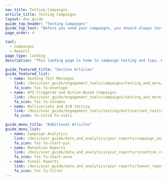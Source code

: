 ```yaml
---
nav_title: Testing Campaigns
article_title: Testing Campaigns
layout: dev_guide
guide_top_header: "Testing Campaigns"
guide_top_text: "Before you send your campaigns, you should always test your messages. After, you should always look at the results to ensure your campaign went well and will affect your future campaigns positively.<br><br> Here you can find resources on testing campaigns, such as sending test messages and performing A/B testing."
page_order: 4

tool: 
  - Campaigns
  - Reports
page_type: landing
description: "This landing page is home to campaign testing and tips. Here you can find resources on testing campaigns, such as sending test messages and performing A/B testing."

guide_featured_title: "Section Articles"
guide_featured_list:
  - name: Sending Test Messages
    link: /docs/user_guide/engagement_tools/campaigns/testing_and_more/sending_test_messages/
    fa_icon: fas fa-envelope
  - name: API-Triggered and Action-Based Campaigns
    link: /docs/user_guide/engagement_tools/campaigns/testing_and_more/triggered_action_based/
    fa_icon: fas fa-columns
  - name: Multivariate and A/B testing
    link: /docs/user_guide/engagement_tools/testing/multivariant_testing/
    fa_icon: fa-solid fa-vials

guide_menu_title: "Additional Articles"
guide_menu_list:
  - name: Campaign Analytics
    link: /docs/user_guide/data_and_analytics/your_reports/campaign_analytics/
    fa_icon: fas fa-chart-pie
  - name: Retention Reports
    link: /docs/user_guide/data_and_analytics/your_reports/retention_reports/
    fa_icon: fas fa-chart-area
  - name: Funnel Reports
    link: /docs/user_guide/data_and_analytics/your_reports/funnel_reports/
    fa_icon: fas fa-filter
---
```

